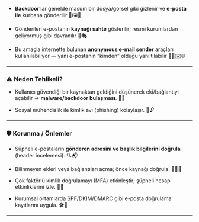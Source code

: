 - **Backdoor**’lar genelde masum bir dosya/görsel gibi gizlenir ve **e-posta ile** kurbana gönderilir 📎🖼️📧
    
- Gönderilen e-postanın **kaynağı sahte** gösterilir; resmi kurumlardan geliyormuş gibi davranılır 🏦🎭
    
- Bu amaçla internette bulunan **anonymous e-mail sender** araçları kullanılabiliyor — yani e-postanın “kimden” olduğu yanıltılabilir 🕵️‍♂️✉️🌐
    

---

### ⚠️ Neden Tehlikeli?

- Kullanıcı güvendiği bir kaynaktan geldiğini düşünerek eki/bağlantıyı açabilir → **malware/backdoor bulaşması**. 🦠💥
    
- Sosyal mühendislik ile kimlik avı (phishing) kolaylaşır. 🎣🔓
    

---

### 🛡️ Korunma / Önlemler

- Şüpheli e-postaların **gönderen adresini ve başlık bilgilerini doğrula** (header incelemesi). 🔍📬
    
- Bilinmeyen ekleri veya bağlantıları açma; önce kaynağı doğrula. 🚫📎✅
    
- Çok faktörlü kimlik doğrulamayı (MFA) etkinleştir; şüpheli hesap etkinliklerini izle. 🔐📲
    
- Kurumsal ortamlarda SPF/DKIM/DMARC gibi e-posta doğrulama kayıtlarını uygula. 🛠️📑
    

---
